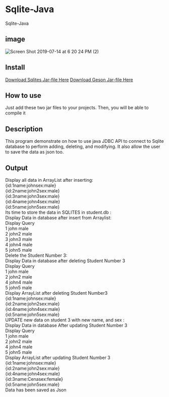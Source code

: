 # Sqlite-Java
Sqlite-Java

## image

![Screen Shot 2019-07-14 at 6 20 24 PM (2)](https://user-images.githubusercontent.com/33853565/61190057-1de50700-a664-11e9-8270-bf3e594e8145.png)

## Install
<a href="https://bitbucket.org/xerial/sqlite-jdbc/downloads/">Download Sqlites Jar-file Here</a>
<a href="https://jar-download.com/artifacts/com.google.code.gson/gson/2.8.2/source-code">Download Geson Jar-file Here</a>

## How to use
<p> Just add these two jar files to your projects. Then, you will be able to compile it </p>

## Description

<p> This program demonstrate on how to use java JDBC API to connect to Sqlite database to perform adding, deleting, and modifying. It also allow the user to save the data as json too. </p>

## Output

Display all data in ArrayList after inserting:<br/>
{id:1name:johnsex:male}<br/>
{id:2name:john2sex:male}<br/>
{id:3name:john3sex:male}<br/>
{id:4name:john4sex:male}<br/>
{id:5name:john5sex:male}<br/>
Its time to store the data in SQLITES in student.db :<br/>
Display Data in database after insert from Arraylist:<br/>
Display Query<br/>
1 john male<br/>
2 john2 male<br/>
3 john3 male<br/>
4 john4 male<br/>
5 john5 male<br/>
Delete the Student Number 3: <br/>
Display Data in database after deleting Student Number 3 <br/>
Display Query<br/>
1 john male<br/>
2 john2 male<br/>
4 john4 male<br/>
5 john5 male<br/>
Display ArrayList after deleting Student Number3 <br/>
{id:1name:johnsex:male}<br/>
{id:2name:john2sex:male}<br/>
{id:4name:john4sex:male}<br/>
{id:5name:john5sex:male}<br/>
UPDATE new data on student 3 with new name, and sex :<br/>
Display Data in database After updating Student Number 3<br/>
Display Query<br/>
1 john male<br/>
2 john2 male<br/>
4 john4 male<br/>
5 john5 male<br/>
Display ArrayList after updating Student Number 3<br/>
{id:1name:johnsex:male}<br/>
{id:2name:john2sex:male}<br/>
{id:4name:john4sex:male}<br/>
{id:3name:Cenasex:female}<br/>
{id:5name:john5sex:male}<br/>
Data has been saved as Json<br/>




